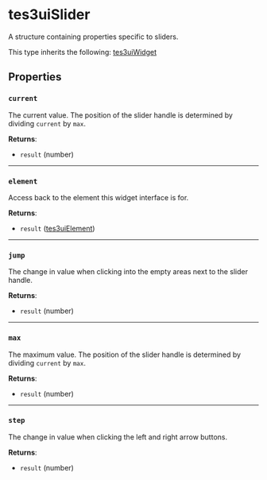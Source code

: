 # tes3uiSlider
<div class="search_terms" style="display: none">tes3uislider, slider</div>

<!---
	This file is autogenerated. Do not edit this file manually. Your changes will be ignored.
	More information: https://github.com/MWSE/MWSE/tree/master/docs
-->

A structure containing properties specific to sliders.

This type inherits the following: [tes3uiWidget](../types/tes3uiWidget.md)
## Properties

### `current`
<div class="search_terms" style="display: none">current</div>

The current value. The position of the slider handle is determined by dividing `current` by `max`.

**Returns**:

* `result` (number)

***

### `element`
<div class="search_terms" style="display: none">element</div>

Access back to the element this widget interface is for.

**Returns**:

* `result` ([tes3uiElement](../types/tes3uiElement.md))

***

### `jump`
<div class="search_terms" style="display: none">jump</div>

The change in value when clicking into the empty areas next to the slider handle.

**Returns**:

* `result` (number)

***

### `max`
<div class="search_terms" style="display: none">max</div>

The maximum value. The position of the slider handle is determined by dividing `current` by `max`.

**Returns**:

* `result` (number)

***

### `step`
<div class="search_terms" style="display: none">step</div>

The change in value when clicking the left and right arrow buttons.

**Returns**:

* `result` (number)

